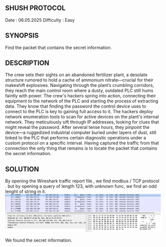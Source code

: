 ## SHUSH PROTOCOL ##
Date : 06.05.2025
Difficulty : Easy

## SYNOPSIS ##
Find the packet that contains the secret information.

## DESCRIPTION ##
The crew sets their sights on an abandoned fertilizer plant, a desolate structure rumored to hold a cache of ammonium nitrate—crucial for their makeshift explosives. Navigating through the plant’s crumbling corridors, they reach the main control room where a dusty, outdated PLC still hums faintly with power. The crew's hackers spring into action, connecting their equipment to the network of the PLC and starting the process of extracting data. They know that finding the password the control device uses to connect to the PLC is key to gaining full access to it. The hackers deploy network enumeration tools to scan for active devices on the plant's internal network. They meticulously sift through IP addresses, looking for clues that might reveal the password. After several tense hours, they pinpoint the device—a ruggedized industrial computer buried under layers of dust, still linked to the PLC that performs certain diagnostic operations under a custom protocol on a specific interval. Having captured the traffic from that connection the only thing that remains is to locate the packet that contains the secret information.

## SOLUTION ##

By opening the Wireshark traffic report file , we find modbus / TCP protocol . 
but by opening a query of length 123, with unknown func, we find an odd lenght of string in it. 
![alt text](image.png)

We found the secret information. 